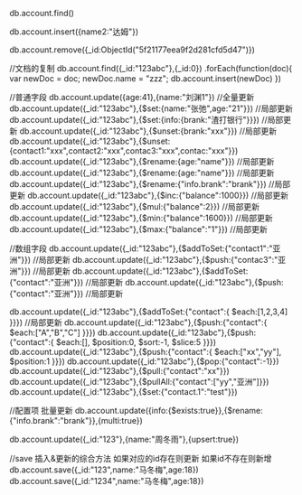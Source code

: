 db.account.find()

db.account.insert({name2:"达姆"})

db.account.remove({_id:ObjectId("5f21177eea9f2d281cfd5d47")})


//文档的复制
db.account.find({_id:"123abc"},{_id:0})
            .forEach(function(doc){
                var newDoc = doc;
                newDoc.name = "zzz";
                db.account.insert(newDoc)
            })


//普通字段
db.account.update({age:41},{name:"刘渊1"}) //全量更新
db.account.update({_id:"123abc"},{$set:{name:"张弛",age:"21"}}) //局部更新
db.account.update({_id:"123abc"},{$set:{info:{brank:"渣打银行"}}}) //局部更新
db.account.update({_id:"123abc"},{$unset:{brank:"xxx"}}) //局部更新
db.account.update({_id:"123abc"},{$unset:{contact1:"xxx",contact2:"xxx",contac3:"xxx",contac:"xxx"}})
db.account.update({_id:"123abc"},{$rename:{age:"name"}}) //局部更新
db.account.update({_id:"123abc"},{$rename:{age:"name"}}) //局部更新
db.account.update({_id:"123abc"},{$rename:{"info.brank":"brank"}}) //局部更新
db.account.update({_id:"123abc"},{$inc:{"balance":1000}}) //局部更新
db.account.update({_id:"123abc"},{$mul:{"balance":2}}) //局部更新
db.account.update({_id:"123abc"},{$min:{"balance":1600}}) //局部更新
db.account.update({_id:"123abc"},{$max:{"balance":"1"}}) //局部更新

//数组字段
db.account.update({_id:"123abc"},{$addToSet:{"contact1":"亚洲"}}) //局部更新
db.account.update({_id:"123abc"},{$push:{"contac3":"亚洲"}}) //局部更新
db.account.update({_id:"123abc"},{$addToSet:{"contact":"亚洲"}}) //局部更新
db.account.update({_id:"123abc"},{$push:{"contact":"亚洲"}}) //局部更新

db.account.update({_id:"123abc"},{$addToSet:{"contact":{
    $each:[1,2,3,4]
}}}) //局部更新
db.account.update({_id:"123abc"},{$push:{"contact":{
    $each:["A","B","C"]
}}})
db.account.update({_id:"123abc"},{$push:{"contact":{
    $each:[],
    $position:0,
    $sort:-1,
    $slice:5
}}})
db.account.update({_id:"123abc"},{$push:{"contact":{
    $each:["xx","yy"],
    $position:1
}}})
db.account.update({_id:"123abc"},{$pop:{"contact":-1}})
db.account.update({_id:"123abc"},{$pull:{"contact":"xx"}})
db.account.update({_id:"123abc"},{$pullAll:{"contact":["yy","亚洲"]}})
db.account.update({_id:"123abc"},{$set:{"contact.1":"test"}})

//配置项 批量更新
db.account.update({info:{$exists:true}},{$rename:{"info.brank":"brank"}},{multi:true})


db.account.update({_id:"123"},{name:"周冬雨"},{upsert:true})

//save 插入&更新的综合方法 如果对应的id存在则更新 如果id不存在则新增
db.account.save({_id:"123",name:"马冬梅",age:18})
db.account.save({_id:"1234",name:"马冬梅",age:18})





